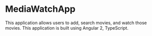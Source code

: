 # MediaWatchApp
This application allows users to add, search movies, and watch those movies. This application is built using Angular 2, TypeScript.

